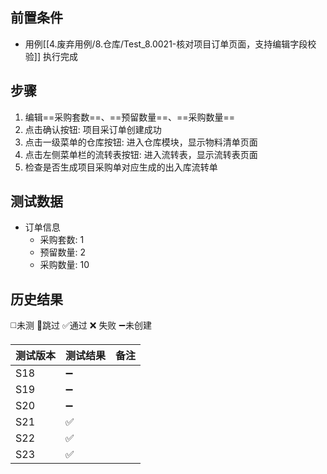 
## 前置条件

- 用例[[4.废弃用例/8.仓库/Test_8.0021-核对项目订单页面，支持编辑字段校验]] 执行完成

## 步骤

1. 编辑==采购套数==、==预留数量==、==采购数量== 
2. 点击确认按钮: 项目采订单创建成功
3. 点击一级菜单的仓库按钮: 进入仓库模块，显示物料清单页面
4. 点击左侧菜单栏的流转表按钮: 进入流转表，显示流转表页面
5. 检查是否生成项目采购单对应生成的出入库流转单

## 测试数据

- 订单信息
	- 采购套数: 1
	- 预留数量: 2
	- 采购数量: 10

## 历史结果
 ◻️未测    🚫跳过     ✅通过    ❌ 失败    ➖未创建

| 测试版本 | 测试结果 | 备注 |
| ---- | ---- | ---- |
| S18 | ➖ |  |
| S19 | ➖ |  |
| S20 | ➖ |  |
| S21 | ✅ |  |
| S22 | ✅ |  |
| S23 | ✅ |  |
